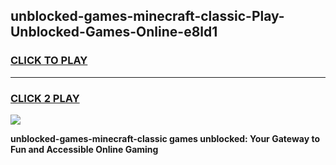
## unblocked-games-minecraft-classic-Play-Unblocked-Games-Online-e8ld1
<h3>
<a href="https://premium76.site?title=unblocked-games-minecraft-classic&ref=25A">CLICK TO PLAY</a></h3>
<hr>

<h3>
<a href="https://premium76.site?title=unblocked-games-minecraft-classic&ref=25A">CLICK 2 PLAY</a>
  
</h3>

<a href="https://premium76.site?title=unblocked-games-minecraft-classic&ref=25A"><img src="https://clearcache.store/games.png"></a>


**unblocked-games-minecraft-classic games unblocked: Your Gateway to Fun and Accessible Online Gaming**
